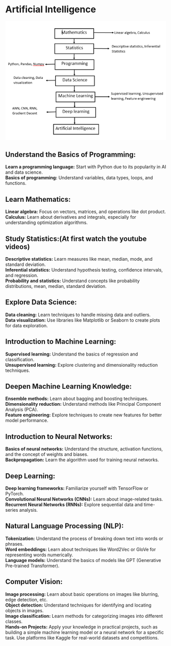 # Artificial Intelligence
![Flow Image](https://github.com/Anikcb/Learning-AI/blob/main/Readme%20Images/Flow.PNG?raw=true)

## Understand the Basics of Programming:
**Learn a programming language:** Start with Python due to its popularity in AI and data science.\
**Basics of programming:** Understand variables, data types, loops, and functions.

## Learn Mathematics:
**Linear algebra:** Focus on vectors, matrices, and operations like dot product.\
**Calculus:** Learn about derivatives and integrals, especially for understanding optimization algorithms.

## Study Statistics:(At first watch the youtube videos)
**Descriptive statistics:** Learn measures like mean, median, mode, and standard deviation.\
**Inferential statistics:** Understand hypothesis testing, confidence intervals, and regression.\
**Probability and statistics:** Understand concepts like probability distributions, mean, median, standard deviation.

## Explore Data Science:
**Data cleaning:** Learn techniques to handle missing data and outliers.\
**Data visualization:** Use libraries like Matplotlib or Seaborn to create plots for data exploration.

## Introduction to Machine Learning:
**Supervised learning:** Understand the basics of regression and classification.\
**Unsupervised learning:** Explore clustering and dimensionality reduction techniques.

## Deepen Machine Learning Knowledge:
**Ensemble methods:** Learn about bagging and boosting techniques.\
**Dimensionality reduction:** Understand methods like Principal Component Analysis (PCA).\
**Feature engineering:** Explore techniques to create new features for better model performance.

## Introduction to Neural Networks:
**Basics of neural networks:** Understand the structure, activation functions, and the concept of weights and biases.\
**Backpropagation:** Learn the algorithm used for training neural networks.

## Deep Learning:
**Deep learning frameworks:** Familiarize yourself with TensorFlow or PyTorch.\
**Convolutional Neural Networks (CNNs):** Learn about image-related tasks.\
**Recurrent Neural Networks (RNNs):** Explore sequential data and time-series analysis.

## Natural Language Processing (NLP):
**Tokenization:** Understand the process of breaking down text into words or phrases.\
**Word embeddings:** Learn about techniques like Word2Vec or GloVe for representing words numerically.\
**Language models:** Understand the basics of models like GPT (Generative Pre-trained Transformer).

## Computer Vision:
**Image processing:** Learn about basic operations on images like blurring, edge detection, etc.\
**Object detection:** Understand techniques for identifying and locating objects in images.\
**Image classification:** Learn methods for categorizing images into different classes.\
**Hands-on Projects:** Apply your knowledge in practical projects, such as building a simple machine learning model or a neural network for a specific task.
Use platforms like Kaggle for real-world datasets and competitions.











